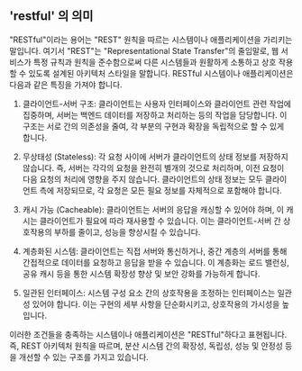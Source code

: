 ## 'restful' 의 의미

"RESTful"이라는 용어는 "REST" 원칙을 따르는 시스템이나 애플리케이션을 가리키는 말입니다. 여기서 "REST"는 "Representational State Transfer"의 줄임말로, 웹 서비스가 특정 규칙과 원칙을 준수함으로써 다른 시스템들과 원활하게 소통하고 상호 작용할 수 있도록 설계된 아키텍처 스타일을 말합니다. RESTful 시스템이나 애플리케이션은 다음과 같은 특징을 가져야 합니다.

1. 클라이언트-서버 구조: 클라이언트는 사용자 인터페이스와 클라이언트 관련 작업에 집중하며, 서버는 백엔드 데이터를 저장하고 처리하는 등의 작업을 담당합니다. 이 구조는 서로 간의 의존성을 줄여, 각 부분의 구현과 확장을 독립적으로 할 수 있게 합니다.

2. 무상태성 (Stateless): 각 요청 사이에 서버가 클라이언트의 상태 정보를 저장하지 않습니다. 즉, 서버는 각각의 요청을 완전히 별개의 것으로 처리하며, 이전 요청이 다음 요청의 처리에 영향을 주지 않습니다. 클라이언트의 상태 정보는 모두 클라이언트 측에 저장되므로, 각 요청은 모든 필요 정보를 자체적으로 포함해야 합니다.

3. 캐시 가능 (Cacheable): 클라이언트는 서버의 응답을 캐싱할 수 있어야 하며, 이 캐시는 클라이언트가 필요에 따라 재사용할 수 있습니다. 이는 클라이언트-서버 간 상호작용의 부하를 줄이고, 성능을 향상시킬 수 있습니다.

4. 계층화된 시스템: 클라이언트는 직접 서버와 통신하거나, 중간 계층의 서버를 통해 간접적으로 데이터를 요청하고 응답을 받을 수 있습니다. 이 계층화는 로드 밸런싱, 공유 캐시 등을 통한 시스템 확장성 향상 및 보안 강화를 가능하게 합니다.

5. 일관된 인터페이스: 시스템 구성 요소 간의 상호작용을 조정하는 인터페이스는 일관성 있어야 합니다. 이는 구현의 세부 사항을 단순화시키고, 상호작용의 가시성을 높입니다.

이러한 조건들을 충족하는 시스템이나 애플리케이션은 "RESTful"하다고 표현됩니다. 즉, REST 아키텍처 원칙을 따르며, 분산 시스템 간의 확장성, 독립성, 성능 및 안정성 등을 개선할 수 있는 구조를 가지고 있습니다.
